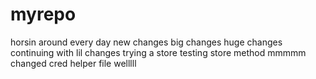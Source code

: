 # myrepo
horsin around
every day
new changes
big changes 
huge changes
continuing with lil changes
trying a store
testing store method
mmmmm
changed cred helper file
welllll
